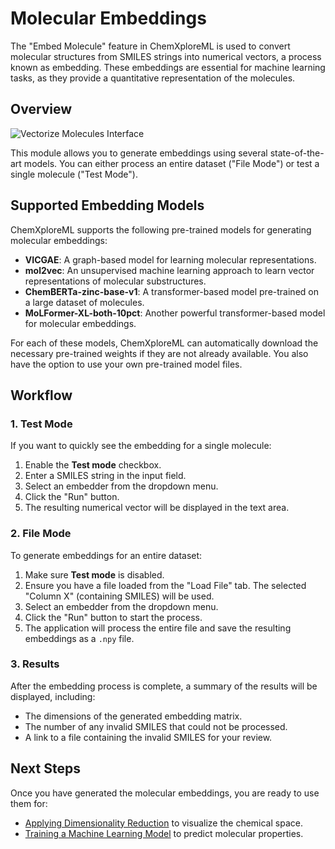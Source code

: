 # Molecular Embeddings

The "Embed Molecule" feature in ChemXploreML is used to convert molecular structures from SMILES strings into numerical vectors, a process known as embedding. These embeddings are essential for machine learning tasks, as they provide a quantitative representation of the molecules.

## Overview

![Vectorize Molecules Interface](/screenshots/vectorize-molecules/cxml-vectorize-molecules.png)

This module allows you to generate embeddings using several state-of-the-art models. You can either process an entire dataset ("File Mode") or test a single molecule ("Test Mode").

## Supported Embedding Models

ChemXploreML supports the following pre-trained models for generating molecular embeddings:

- **VICGAE**: A graph-based model for learning molecular representations.
- **mol2vec**: An unsupervised machine learning approach to learn vector representations of molecular substructures.
- **ChemBERTa-zinc-base-v1**: A transformer-based model pre-trained on a large dataset of molecules.
- **MoLFormer-XL-both-10pct**: Another powerful transformer-based model for molecular embeddings.

For each of these models, ChemXploreML can automatically download the necessary pre-trained weights if they are not already available. You also have the option to use your own pre-trained model files.

## Workflow

### 1. Test Mode

If you want to quickly see the embedding for a single molecule:

1. Enable the **Test mode** checkbox.
2. Enter a SMILES string in the input field.
3. Select an embedder from the dropdown menu.
4. Click the "Run" button.
5. The resulting numerical vector will be displayed in the text area.

### 2. File Mode

To generate embeddings for an entire dataset:

1. Make sure **Test mode** is disabled.
2. Ensure you have a file loaded from the "Load File" tab. The selected "Column X" (containing SMILES) will be used.
3. Select an embedder from the dropdown menu.
4. Click the "Run" button to start the process.
5. The application will process the entire file and save the resulting embeddings as a `.npy` file.

### 3. Results

After the embedding process is complete, a summary of the results will be displayed, including:

- The dimensions of the generated embedding matrix.
- The number of any invalid SMILES that could not be processed.
- A link to a file containing the invalid SMILES for your review.

## Next Steps

Once you have generated the molecular embeddings, you are ready to use them for:

- [Applying Dimensionality Reduction](/dimensionality-reduction/) to visualize the chemical space.
- [Training a Machine Learning Model](/ml-training/) to predict molecular properties.

